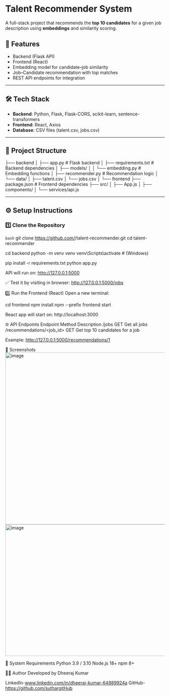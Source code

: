# Talent Recommender System  

A full-stack project that recommends the **top 10 candidates** for a given job description using **embeddings** and similarity scoring.  

## 🚀 Features
- Backend (Flask API)  
- Frontend (React)  
- Embedding model for candidate–job similarity  
- Job–Candidate recommendation with top matches  
- REST API endpoints for integration  

---

## 🛠️ Tech Stack
- **Backend**: Python, Flask, Flask-CORS, scikit-learn, sentence-transformers  
- **Frontend**: React, Axios  
- **Database**: CSV files (talent.csv, jobs.csv)  

---

## 📂 Project Structure
├── backend
│ ├── app.py # Flask backend
│ ├── requirements.txt # Backend dependencies
│ ├── models/
│ │ └── embedding.py # Embedding functions
│ ├── recommender.py # Recommendation logic
│ └── data/
│ ├── talent.csv
│ └── jobs.csv
│
└── frontend
├── package.json # Frontend dependencies
├── src/
│ ├── App.js
│ ├── components/
│ └── services/api.js


---

## ⚙️ Setup Instructions  

### 1️⃣ Clone the Repository
```bash```
git clone https://github.com/<your-username>/talent-recommender.git
cd talent-recommender

cd backend
python -m venv venv
venv\Scripts\activate    # (Windows)

pip install -r requirements.txt
python app.py


API will run on:
http://127.0.0.1:5000


✅ Test it by visiting in browser:
http://127.0.0.1:5000/jobs

3️⃣ Run the Frontend (React)
Open a new terminal:

cd frontend
npm install
npm --prefix frontend start


React app will start on:
http://localhost:3000

🌐 API Endpoints
Endpoint	Method	Description
/jobs	GET	Get all jobs
/recommendations/<job_id>	GET	Get top 10 candidates for a job

Example:
http://127.0.0.1:5000/recommendations/1

📸 Screenshots 
<img width="1485" height="544" alt="image" src="https://github.com/user-attachments/assets/90381f9a-5bdf-44f8-876f-0575840b4306" />
<img width="909" height="416" alt="image" src="https://github.com/user-attachments/assets/e2a4a19d-089c-410f-95b2-9b7c51ca414c" />


📌 System Requirements
Python 3.9 / 3.10
Node.js 18+
npm 8+


👨‍💻 Author
Developed by Dheeraj Kumar

LinkedIn-www.linkedin.com/in/dheeraj-kumar-64889924a
GitHub-https://github.com/suthargitHub
